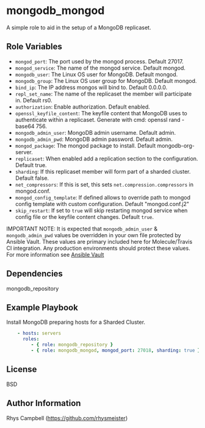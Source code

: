 mongodb_mongod
==============

A simple role to aid in the setup of a MongoDB replicaset.

Role Variables
--------------

* `mongod_port`: The port used by the mongod process. Default 27017.
* `mongod_service`: The name of the mongod service. Default mongod.
* `mongodb_user`: The Linux OS user for MongoDB. Default mongod.
* `mongodb_group`: The Linux OS user group for MongoDB. Default mongod.
* `bind_ip`: The IP address mongos will bind to. Default 0.0.0.0.
* `repl_set_name`: The name of the replicaset the member will participate in. Default rs0.
* `authorization`: Enable authorization. Default enabled.
* `openssl_keyfile_content`: The keyfile content that MongoDB uses to authenticate within a replicaset. Generate with cmd: openssl rand -base64 756.
* `mongodb_admin_user`: MongoDB admin username. Default admin.
* `mongodb_admin_pwd`: MongoDB admin password. Default admin.
* `mongod_package`: The mongod package to install. Default mongodb-org-server.
* `replicaset`: When enabled add a replication section to the configuration. Default true.
* `sharding`: If this replicaset member will form part of a sharded cluster. Default false.
* `net_compressors`: If this is set, this sets `net.compression.compressors` in mongod.conf.
* `mongod_config_template`: If defined allows to override path to mongod config template with custom configuration. Default "mongod.conf.j2"
* `skip_restart`: If set to `true` will skip restarting mongod service when config file or the keyfile content changes. Default `true`.

IMPORTANT NOTE: It is expected that `mongodb_admin_user` & `mongodb_admin_pwd` values be overridden in your own file protected by Ansible Vault. These values are primary included here for Molecule/Travis CI integration. Any production environments should protect these values. For more information see [Ansible Vault](https://docs.ansible.com/ansible/latest/user_guide/vault.html)

Dependencies
------------

mongodb_repository

Example Playbook
----------------

Install MongoDB preparing hosts for a Sharded Cluster.

```yaml
    - hosts: servers
      roles:
         - { role: mongodb_repository }
         - { role: mongodb_mongod, mongod_port: 27018, sharding: true }
```

License
-------

BSD

Author Information
------------------

Rhys Campbell (https://github.com/rhysmeister)
